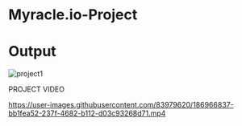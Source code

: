 # Myracle.io-Project

# Output

![project1](https://user-images.githubusercontent.com/83979620/186958681-654a965b-0e01-4d99-925d-2216353d8653.jpg)

PROJECT VIDEO




https://user-images.githubusercontent.com/83979620/186966837-bb1fea52-237f-4682-b112-d03c93268d71.mp4

